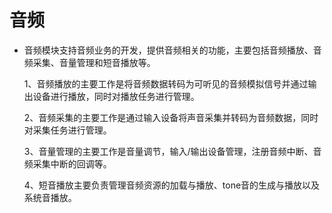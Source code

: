 # 音频<a name="ZH-CN_TOPIC_0000001080471662"></a>

-   音频模块支持音频业务的开发，提供音频相关的功能，主要包括音频播放、音频采集、音量管理和短音播放等。

    1、音频播放的主要工作是将音频数据转码为可听见的音频模拟信号并通过输出设备进行播放，同时对播放任务进行管理。

    2、音频采集的主要工作是通过输入设备将声音采集并转码为音频数据，同时对采集任务进行管理。

    3、音量管理的主要工作是音量调节，输入/输出设备管理，注册音频中断、音频采集中断的回调等。

    4、短音播放主要负责管理音频资源的加载与播放、tone音的生成与播放以及系统音播放。


